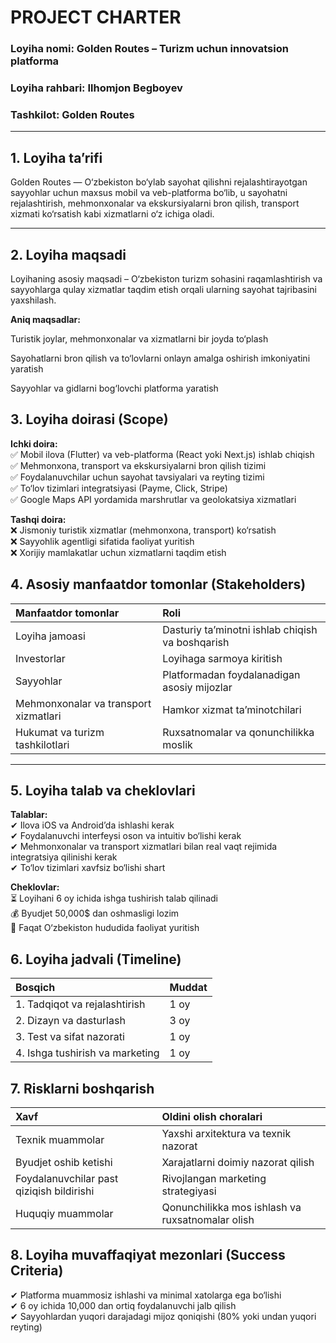 # **PROJECT CHARTER**

### **Loyiha nomi: Golden Routes – Turizm uchun innovatsion platforma**

### **Loyiha rahbari: Ilhomjon Begboyev**

### **Tashkilot: Golden Routes**

---

## **1\. Loyiha ta’rifi**

Golden Routes — O‘zbekiston bo‘ylab sayohat qilishni rejalashtirayotgan sayyohlar uchun maxsus mobil va veb-platforma bo‘lib, u sayohatni rejalashtirish, mehmonxonalar va ekskursiyalarni bron qilish, transport xizmati ko‘rsatish kabi xizmatlarni o‘z ichiga oladi.

---

## **2\. Loyiha maqsadi**

Loyihaning asosiy maqsadi – O‘zbekiston turizm sohasini raqamlashtirish va sayyohlarga qulay xizmatlar taqdim etish orqali ularning sayohat tajribasini yaxshilash.

**Aniq maqsadlar:**

Turistik joylar, mehmonxonalar va xizmatlarni bir joyda to‘plash

Sayohatlarni bron qilish va to‘lovlarni onlayn amalga oshirish imkoniyatini yaratish

Sayyohlar va gidlarni bog‘lovchi platforma yaratish

## **3\. Loyiha doirasi (Scope)**

**Ichki doira:**  
✅ Mobil ilova (Flutter) va veb-platforma (React yoki Next.js) ishlab chiqish  
✅ Mehmonxona, transport va ekskursiyalarni bron qilish tizimi  
✅ Foydalanuvchilar uchun sayohat tavsiyalari va reyting tizimi  
✅ To‘lov tizimlari integratsiyasi (Payme, Click, Stripe)  
✅ Google Maps API yordamida marshrutlar va geolokatsiya xizmatlari

**Tashqi doira:**  
❌ Jismoniy turistik xizmatlar (mehmonxona, transport) ko‘rsatish  
❌ Sayyohlik agentligi sifatida faoliyat yuritish  
❌ Xorijiy mamlakatlar uchun xizmatlarni taqdim etish

## **4\. Asosiy manfaatdor tomonlar (Stakeholders)**

| Manfaatdor tomonlar | Roli |
| :---- | :---- |
| Loyiha jamoasi | Dasturiy ta’minotni ishlab chiqish va boshqarish |
| Investorlar | Loyihaga sarmoya kiritish |
| Sayyohlar | Platformadan foydalanadigan asosiy mijozlar |
| Mehmonxonalar va transport xizmatlari | Hamkor xizmat ta’minotchilari |
| Hukumat va turizm tashkilotlari | Ruxsatnomalar va qonunchilikka moslik |

---

## **5\. Loyiha talab va cheklovlari**

**Talablar:**  
✔ Ilova iOS va Android’da ishlashi kerak  
✔ Foydalanuvchi interfeysi oson va intuitiv bo‘lishi kerak  
✔ Mehmonxonalar va transport xizmatlari bilan real vaqt rejimida integratsiya qilinishi kerak  
✔ To‘lov tizimlari xavfsiz bo‘lishi shart

**Cheklovlar:**  
⏳ Loyihani 6 oy ichida ishga tushirish talab qilinadi  
💰 Byudjet 50,000$ dan oshmasligi lozim  
📍 Faqat O‘zbekiston hududida faoliyat yuritish

## **6\. Loyiha jadvali (Timeline)**

| Bosqich | Muddat |
| :---- | :---- |
| 1\. Tadqiqot va rejalashtirish | 1 oy |
| 2\. Dizayn va dasturlash | 3 oy |
| 3\. Test va sifat nazorati | 1 oy |
| 4\. Ishga tushirish va marketing | 1 oy |

## **7\. Risklarni boshqarish**

| Xavf | Oldini olish choralari |
| :---- | :---- |
| Texnik muammolar | Yaxshi arxitektura va texnik nazorat |
| Byudjet oshib ketishi | Xarajatlarni doimiy nazorat qilish |
| Foydalanuvchilar past qiziqish bildirishi | Rivojlangan marketing strategiyasi |
| Huquqiy muammolar | Qonunchilikka mos ishlash va ruxsatnomalar olish |

## **8\. Loyiha muvaffaqiyat mezonlari (Success Criteria)**

✔ Platforma muammosiz ishlashi va minimal xatolarga ega bo‘lishi  
✔ 6 oy ichida 10,000 dan ortiq foydalanuvchi jalb qilish  
✔ Sayyohlardan yuqori darajadagi mijoz qoniqishi (80% yoki undan yuqori reyting)

